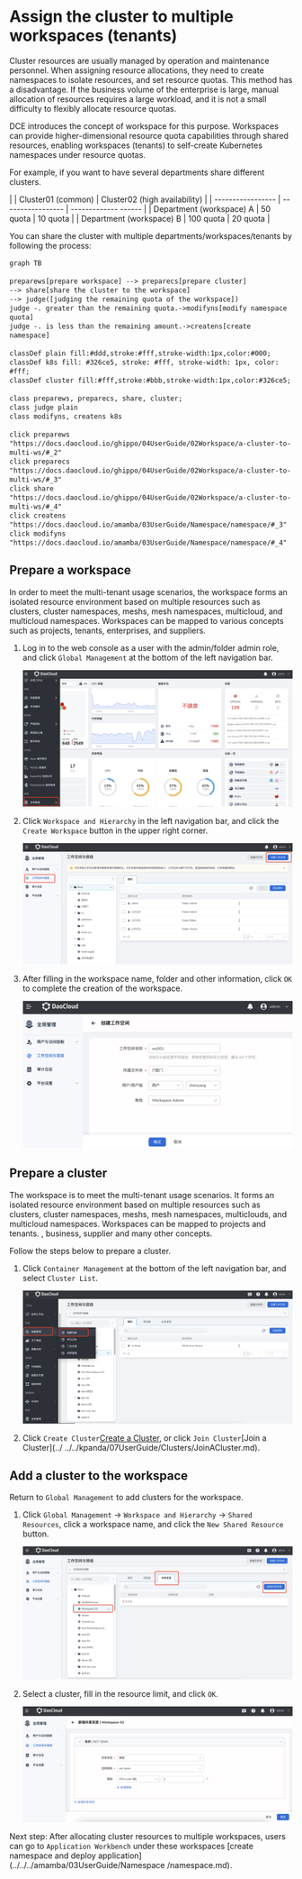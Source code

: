 # Assign the cluster to multiple workspaces (tenants)

Cluster resources are usually managed by operation and maintenance personnel. When assigning resource allocations, they need to create namespaces to isolate resources, and set resource quotas.
This method has a disadvantage. If the business volume of the enterprise is large, manual allocation of resources requires a large workload, and it is not a small difficulty to flexibly allocate resource quotas.

DCE introduces the concept of workspace for this purpose. Workspaces can provide higher-dimensional resource quota capabilities through shared resources, enabling workspaces (tenants) to self-create Kubernetes namespaces under resource quotas.

For example, if you want to have several departments share different clusters.

| | Cluster01 (common) | Cluster02 (high availability) |
| ----------------- | ----------------- | ------------- ------ |
| Department (workspace) A | 50 quota | 10 quota |
| Department (workspace) B | 100 quota | 20 quota |

You can share the cluster with multiple departments/workspaces/tenants by following the process:

```mermaid
graph TB

preparews[prepare workspace] --> preparecs[prepare cluster]
--> share[share the cluster to the workspace]
--> judge([judging the remaining quota of the workspace])
judge -. greater than the remaining quota.->modifyns[modify namespace quota]
judge -. is less than the remaining amount.->createns[create namespace]

classDef plain fill:#ddd,stroke:#fff,stroke-width:1px,color:#000;
classDef k8s fill: #326ce5, stroke: #fff, stroke-width: 1px, color: #fff;
classDef cluster fill:#fff,stroke:#bbb,stroke-width:1px,color:#326ce5;

class preparews, preparecs, share, cluster;
class judge plain
class modifyns, createns k8s

click preparews "https://docs.daocloud.io/ghippo/04UserGuide/02Workspace/a-cluster-to-multi-ws/#_2"
click preparecs "https://docs.daocloud.io/ghippo/04UserGuide/02Workspace/a-cluster-to-multi-ws/#_3"
click share "https://docs.daocloud.io/ghippo/04UserGuide/02Workspace/a-cluster-to-multi-ws/#_4"
click createns "https://docs.daocloud.io/amamba/03UserGuide/Namespace/namespace/#_3"
click modifyns "https://docs.daocloud.io/amamba/03UserGuide/Namespace/namespace/#_4"
```

## Prepare a workspace

In order to meet the multi-tenant usage scenarios, the workspace forms an isolated resource environment based on multiple resources such as clusters, cluster namespaces, meshs, mesh namespaces, multicloud, and multicloud namespaces.
Workspaces can be mapped to various concepts such as projects, tenants, enterprises, and suppliers.

1. Log in to the web console as a user with the admin/folder admin role, and click `Global Management` at the bottom of the left navigation bar.

    ![Global Management](../../images/ws01.png)

1. Click `Workspace and Hierarchy` in the left navigation bar, and click the `Create Workspace` button in the upper right corner.

    ![Create workspace](../../images/ws02.png)

1. After filling in the workspace name, folder and other information, click `OK` to complete the creation of the workspace.

    ![OK](../../images/ws03.png)

## Prepare a cluster

The workspace is to meet the multi-tenant usage scenarios. It forms an isolated resource environment based on multiple resources such as clusters, cluster namespaces, meshs, mesh namespaces, multiclouds, and multicloud namespaces. Workspaces can be mapped to projects and tenants. , business, supplier and many other concepts.

Follow the steps below to prepare a cluster.

1. Click `Container Management` at the bottom of the left navigation bar, and select `Cluster List`.

    ![Container Management](../../images/clusterlist01.png)

1. Click `Create Cluster`[Create a Cluster](../../../kpanda/07UserGuide/Clusters/CreateCluster.md), or click `Join Cluster`[Join a Cluster](../ ../../kpanda/07UserGuide/Clusters/JoinACluster.md).

## Add a cluster to the workspace

Return to `Global Management` to add clusters for the workspace.

1. Click `Global Management` -> `Workspace and Hierarchy` -> `Shared Resources`, click a workspace name, and click the `New Shared Resource` button.

    ![Add resource](../../images/addcluster01.png)

1. Select a cluster, fill in the resource limit, and click `OK`.

    ![Add resource](../../images/addcluster02.png)

Next step: After allocating cluster resources to multiple workspaces, users can go to `Application Workbench` under these workspaces [create namespace and deploy application](../../../amamba/03UserGuide/Namespace /namespace.md).